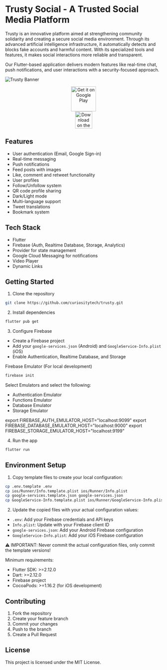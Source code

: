 # Trusty Social - A Trusted Social Media Platform

Trusty is an innovative platform aimed at strengthening community solidarity and creating a secure social media environment. Through its advanced artificial intelligence infrastructure, it automatically detects and blocks fake accounts and harmful content. With its specialized tools and features, it makes social interactions more reliable and transparent.

Our Flutter-based application delivers modern features like real-time chat, push notifications, and user interactions with a security-focused approach.

![Trusty Banner](./releases/screenshots/banner.png)

<p align="center">
  <a href="https://curiosity.tech/trusty">
    <img src="https://play.google.com/intl/en_us/badges/static/images/badges/en_badge_web_generic.png" alt="Get it on Google Play" height="80"/>
    <br>
    <img src="https://developer.apple.com/app-store/marketing/guidelines/images/badge-download-on-the-app-store.svg" alt="Download on the App Store" height="55"/>
  </a>
</p>

## Features

- User authentication (Email, Google Sign-in)
- Real-time messaging
- Push notifications
- Feed posts with images
- Like, comment and retweet functionality
- User profiles
- Follow/Unfollow system
- QR code profile sharing
- Dark/Light mode
- Multi-language support
- Tweet translations
- Bookmark system

## Tech Stack

- Flutter
- Firebase (Auth, Realtime Database, Storage, Analytics)
- Provider for state management
- Google Cloud Messaging for notifications
- Video Player
- Dynamic Links

## Getting Started

1. Clone the repository
```bash
git clone https://github.com/curiositytech/trusty.git
```

2. Install dependencies
```bash
flutter pub get
```

3. Configure Firebase
- Create a Firebase project
- Add your `google-services.json` (Android) and `GoogleService-Info.plist` (iOS)
- Enable Authentication, Realtime Database, and Storage

Firebase Emulator (For local development)
```bash
firebase init
```
Select Emulators and select the following:
- Authentication Emulator
- Functions Emulator
- Database Emulator
- Storage Emulator

export FIREBASE_AUTH_EMULATOR_HOST="localhost:9099"
export FIREBASE_DATABASE_EMULATOR_HOST="localhost:9000"
export FIREBASE_STORAGE_EMULATOR_HOST="localhost:9199"

4. Run the app
```bash
flutter run
```

## Environment Setup

1. Copy template files to create your local configuration:
```bash
cp .env.template .env
cp ios/Runner/Info.template.plist ios/Runner/Info.plist
cp google-services.template.json google-services.json
cp GoogleService-Info.template.plist ios/Runner/GoogleService-Info.plist
```

2. Update the copied files with your actual configuration values:
- `.env`: Add your Firebase credentials and API keys
- `Info.plist`: Update with your Firebase client ID
- `google-services.json`: Add your Android Firebase configuration
- `GoogleService-Info.plist`: Add your iOS Firebase configuration

⚠️ IMPORTANT: Never commit the actual configuration files, only commit the template versions!

Minimum requirements:
- Flutter SDK: >=2.12.0
- Dart: >=2.12.0
- Firebase project
- CocoaPods: >=1.16.2 (for iOS development)

## Contributing

1. Fork the repository
2. Create your feature branch
3. Commit your changes
4. Push to the branch
5. Create a Pull Request

## License

This project is licensed under the MIT License.
